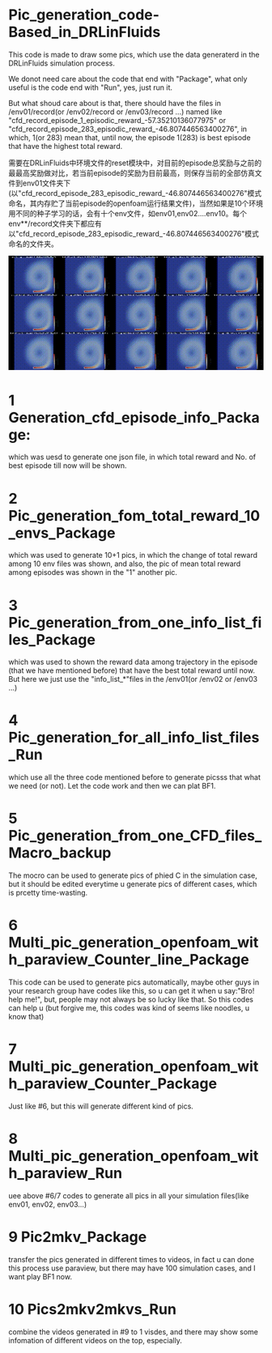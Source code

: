 

# Pic_generation_code-Based_in_DRLinFluids
This code is made to draw some pics, which use the data generaterd in the DRLinFluids simulation process.

We donot need care about the code that end with "Package", what only useful is the code end with "Run", yes, just run it. 

But what shoud care about is that, there should have the files in /env01/record(or /env02/record or /env03/record ...) named like "cfd_record_episode_1_episodic_reward_-57.35210136077975" or "cfd_record_episode_283_episodic_reward_-46.807446563400276", in which, 1(or 283) mean that, until now, the episode 1(283) is best episode that have the highest total reward.

需要在DRLinFluids中环境文件的reset模块中，对目前的episode总奖励与之前的最最高奖励做对比，若当前episode的奖励为目前最高，则保存当前的全部仿真文件到env01文件夹下(以"cfd_record_episode_283_episodic_reward_-46.807446563400276"模式命名，其内存贮了当前episode的openfoam运行结果文件)，当然如果是10个环境用不同的种子学习的话，会有十个env文件，如env01,env02....env10。每个env**/record文件夹下都应有以"cfd_record_episode_283_episodic_reward_-46.807446563400276"模式命名的文件夹。

![image](https://github.com/Nillman2021/Pic_generation_code-Based_on_DRLinFluids/blob/main/env01_pics_merged.mkv_20250518_235350.gif)

# 1 Generation_cfd_episode_info_Package:
which was uesd to generate one json file, in which total reward and No. of best episode till now will be shown.

# 2 Pic_generation_fom_total_reward_10_envs_Package #
which was used to generate 10+1 pics, in which the change of total reward among 10 env files was shown, and also, the pic of mean total reward among episodes was shown in the "1" another pic.

# 3 Pic_generation_from_one_info_list_files_Package #
which was used to shown the reward data among trajectory in the episode (that we have mentioned before) that have the best total reward until now. But here we just use the "info_list_*"files in the /env01(or /env02 or /env03 ...)

# 4 Pic_generation_for_all_info_list_files_Run #
which use all the three code mentioned before to generate picsss that what we need (or not). Let the code work and then we can plat BF1.

# 5 Pic_generation_from_one_CFD_files_Macro_backup #
The mocro can be used to generate pics of phied C in the simulation case, but it should be edited everytime u generate pics of different cases, which is prcetty time-wasting.

# 6 Multi_pic_generation_openfoam_with_paraview_Counter_line_Package #
This code can be used to generate pics automatically, maybe other guys in your research group have codes like this, so u can get it when u say:"Bro! help me!", but, people may not always be so lucky like that. So this codes can help u (but forgive me, this codes was kind of seems like noodles, u know that)

# 7 Multi_pic_generation_openfoam_with_paraview_Counter_Package #
Just like #6, but this will generate different kind of pics.

# 8 Multi_pic_generation_openfoam_with_paraview_Run #
uee above #6/7 codes to generate all pics in all your simulation files(like env01, env02, env03...)

# 9 Pic2mkv_Package #
transfer the pics generated in different times to videos, in fact u can done this process use paraview, but there may have 100 simulation cases, and I want play BF1 now.

# 10 Pics2mkv2mkvs_Run #
combine the videos generated in #9 to 1 visdes, and there may show some infomation of different videos on the top, especially.
